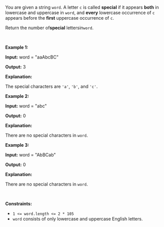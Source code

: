 You are given a string `word`. A letter `c` is called **special** if it appears **both** in lowercase and uppercase in `word`, and **every** lowercase occurrence of `c` appears before the **first** uppercase occurrence of `c`.


Return the number of**special** lettersin`word`.


 


**Example 1:**



**Input:** word = "aaAbcBC"


**Output:** 3


**Explanation:**


The special characters are `'a'`, `'b'`, and `'c'`.



**Example 2:**



**Input:** word = "abc"


**Output:** 0


**Explanation:**


There are no special characters in `word`.



**Example 3:**



**Input:** word = "AbBCab"


**Output:** 0


**Explanation:**


There are no special characters in `word`.



 


**Constraints:**


* `1 <= word.length <= 2 * 105`
* `word` consists of only lowercase and uppercase English letters.


